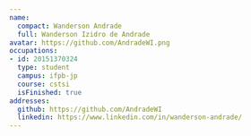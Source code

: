 ```yaml
---
name:
  compact: Wanderson Andrade
  full: Wanderson Izidro de Andrade
avatar: https://github.com/AndradeWI.png
occupations:
- id: 20151370324
  type: student
  campus: ifpb-jp
  course: cstsi
  isFinished: true
addresses:
  github: https://github.com/AndradeWI
  linkedin: https://www.linkedin.com/in/wanderson-andrade/
---
```

